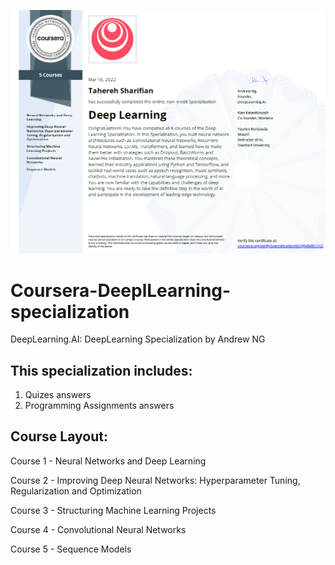 ![DL Certificate](/deep-learning-specialization-certificate.png?raw=true "deep learning specialization certificate")

# Coursera-DeeplLearning-specialization
DeepLearning.AI: DeepLearning Specialization by Andrew NG

## This specialization includes:
1. Quizes answers
2. Programming Assignments answers

## Course Layout:
Course 1 - Neural Networks and Deep Learning

Course 2 - Improving Deep Neural Networks: Hyperparameter Tuning, Regularization and Optimization

Course 3 - Structuring Machine Learning Projects

Course 4 - Convolutional Neural Networks

Course 5 - Sequence Models
